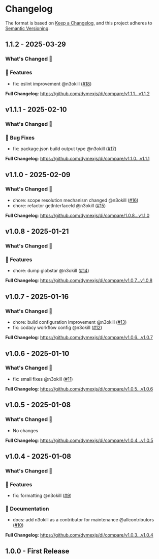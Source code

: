# Changelog

The format is based on [Keep a Changelog](https://keepachangelog.com/en/1.1.0/), and this project adheres to [Semantic Versioning](https://semver.org/spec/v2.0.0.html).

## 1.1.2 - 2025-03-29

### What's Changed 👀

### 🚀 Features

- fix: eslint improvement @n3okill ([#18](https://github.com/$OWNER/$REPOSITORY/pull/18))

**Full Changelog**: https://github.com/dymexjs/di/compare/v1.1.1...v1.1.2

## v1.1.1 - 2025-02-10

### What's Changed 👀

### 🐛 Bug Fixes

- fix: package.json build output type @n3okill ([#17](https://github.com/$OWNER/$REPOSITORY/pull/17))

**Full Changelog**: https://github.com/dymexjs/di/compare/v1.1.0...v1.1.1

## v1.1.0 - 2025-02-09

### What's Changed 👀

- chore: scope resolution mechanism changed @n3okill ([#16](https://github.com/$OWNER/$REPOSITORY/pull/16))
- chore: refactor getInterfaceId @n3okill ([#15](https://github.com/$OWNER/$REPOSITORY/pull/15))

**Full Changelog**: https://github.com/dymexjs/di/compare/1.0.8...v1.1.0

## v1.0.8 - 2025-01-21

### What's Changed 👀

### 🚀 Features

- chore: dump globstar @n3okill ([#14](https://github.com/$OWNER/$REPOSITORY/pull/14))

**Full Changelog**: https://github.com/dymexjs/di/compare/v1.0.7...v1.0.8

## v1.0.7 - 2025-01-16

### What's Changed 👀

- chore: build configuration improvement @n3okill ([#13](https://github.com/$OWNER/$REPOSITORY/pull/13))
- fix: codacy workflow config @n3okill ([#12](https://github.com/$OWNER/$REPOSITORY/pull/12))

**Full Changelog**: https://github.com/dymexjs/di/compare/v1.0.6...v1.0.7

## v1.0.6 - 2025-01-10

### What's Changed 👀

- fix: small fixes @n3okill ([#11](https://github.com/$OWNER/$REPOSITORY/pull/11))

**Full Changelog**: https://github.com/dymexjs/di/compare/v1.0.5...v1.0.6

## v1.0.5 - 2025-01-08

### What's Changed 👀

* No changes

**Full Changelog**: https://github.com/dymexjs/di/compare/v1.0.4...v1.0.5

## v1.0.4 - 2025-01-08

### What's Changed 👀

### 🚀 Features

- fix: formatting @n3okill ([#9](https://github.com/$OWNER/$REPOSITORY/pull/9))

### 📄 Documentation

- docs: add n3okill as a contributor for maintenance @allcontributors ([#10](https://github.com/$OWNER/$REPOSITORY/pull/10))

**Full Changelog**: https://github.com/dymexjs/di/compare/v1.0.3...v1.0.4

## 1.0.0 - First Release

